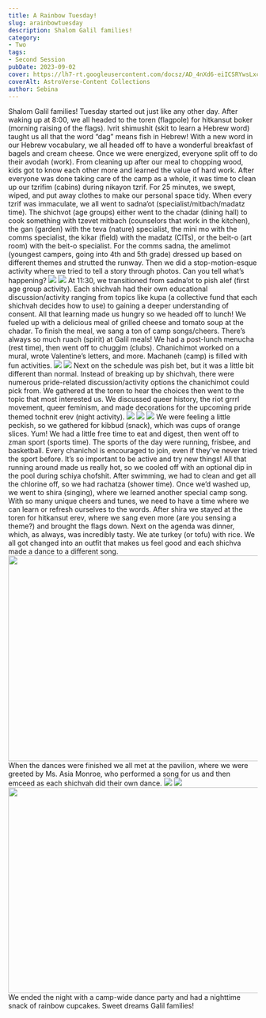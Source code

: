 ```yaml
---
title: A Rainbow Tuesday!
slug: arainbowtuesday
description: Shalom Galil families!
category:
- Two
tags:
- Second Session
pubDate: 2023-09-02
cover: https://lh7-rt.googleusercontent.com/docsz/AD_4nXd6-eiICSRYwsLxc0PN-hywcqo2U2BBIHt4oBelL2Npt4miB6IEy2VmHtpYaPsbFmUnickKnzJb5UckII2zHC75negGB1kLnzbyoxNHbmC118kd0Qh4juIB8wQFJ3hUxDW64Rl825MgxrwtvVaYauJsfdJk?key=adfl2WOTigBiZtmaW9Sq-g
coverAlt: AstroVerse-Content Collections
author: Sebina
---
```

Shalom Galil families!
Tuesday started out just like any other day. After waking up at 8:00, we all headed to the toren (flagpole) for hitkansut boker (morning raising of the flags). Ivrit shimushit (skit to learn a Hebrew word) taught us all that the word “dag” means fish in Hebrew! With a new word in our Hebrew vocabulary, we all headed off to have a wonderful breakfast of bagels and cream cheese. Once we were energized, everyone split off to do their avodah (work). From cleaning up after our meal to chopping wood, kids got to know each other more and learned the value of hard work. After everyone was done taking care of the camp as a whole, it was time to clean up our tzrifim (cabins) during nikayon tzrif. For 25 minutes, we swept, wiped, and put away clothes to make our personal space tidy. When every tzrif was immaculate, we all went to sadna’ot (specialist/mitbach/madatz time). The shichvot (age groups) either went to the chadar (dining hall) to cook something with tzevet mitbach (counselors that work in the kitchen), the gan (garden) with the teva (nature) specialist, the mini mo with the comms specialist, the kikar (field) with the madatz (CITs), or the beit-o (art room) with the beit-o specialist. For the comms sadna, the amelimot (youngest campers, going into 4th and 5th grade) dressed up based on different themes and strutted the runway. Then we did a stop-motion-esque activity where we tried to tell a story through photos. Can you tell what’s happening?
<img src="https://lh7-rt.googleusercontent.com/docsz/AD_4nXd6-eiICSRYwsLxc0PN-hywcqo2U2BBIHt4oBelL2Npt4miB6IEy2VmHtpYaPsbFmUnickKnzJb5UckII2zHC75negGB1kLnzbyoxNHbmC118kd0Qh4juIB8wQFJ3hUxDW64Rl825MgxrwtvVaYauJsfdJk?key=adfl2WOTigBiZtmaW9Sq-g"/>
<img src="https://lh7-rt.googleusercontent.com/docsz/AD_4nXf6jKAZxtGmn5hHOmseCJmxmnafWdjBUpG17tNaUvEM-GnshgZWebiyp6B8qrgc9NZG5C09XKp9MdQe-GdGmf8ZkZ7D6etQGnD23C_DOjaRFptK_8-BPqJmYxLXWBd-mq6-YWdG2C-wXJtjf0rMBNuvLcvN?key=adfl2WOTigBiZtmaW9Sq-g"/>
At 11:30, we transitioned from sadna’ot to pish alef (first age group activity). Each shichvah had their own educational discussion/activity ranging from topics like kupa (a collective fund that each shichvah decides how to use) to gaining a deeper understanding of consent. All that learning made us hungry so we headed off to lunch! We fueled up with a delicious meal of grilled cheese and tomato soup at the chadar. To finish the meal, we sang a ton of camp songs/cheers. There’s always so much ruach (spirit) at Galil meals!
We had a post-lunch menucha (rest time), then went off to chuggim (clubs). Chanichimot worked on a mural, wrote Valentine’s letters, and more. Machaneh (camp) is filled with fun activities.
<img src="https://lh7-rt.googleusercontent.com/docsz/AD_4nXc_3z3Ei5yesNRHDVaOw1GfgDVFgeHuPN8gj8N5WCkEQbHl5_0Z3VwLO0aD_hLrITeSR2XFwAgPkORg6-uptMj01FoskIyIkVDV3VO1dEtaRvrQFHYsDWSh6xRSiS36xanXv7nAq6bzvoeqrQBgv665zoU?key=adfl2WOTigBiZtmaW9Sq-g"/>
<img src="https://lh7-rt.googleusercontent.com/docsz/AD_4nXel3gfwVnQErkJ0TByq2prrA7ewTuzc9C5DejXfspV8ZSuKAk9xFOpEKQWn5lMEoMkgWw2YwIavWKC719R71V_wy5kV3KyI5_ztXda4Ce-mDcKeLwkuc6kKOGsYjn_zpsJny16V5W5LzjddenadXuc_CnkC?key=adfl2WOTigBiZtmaW9Sq-g"/>
Next on the schedule was pish bet, but it was a little bit different than normal. Instead of breaking up by shichvah, there were numerous pride-related discussion/activity options the chanichimot could pick from. We gathered at the toren to hear the choices then went to the topic that most interested us. We discussed queer history, the riot grrrl movement, queer feminism, and made decorations for the upcoming pride themed tochnit erev (night activity).
<img src="https://lh7-rt.googleusercontent.com/docsz/AD_4nXeVqlFG_mc26tbzsqBpXYyHY0JJHs22QHgoZ4Pl_0LXs_SVOHkqDrFV1p04Cfps1JbnKpngBEUVK6wO4FQahAVwRTKurzYpvaD3Urg3ZCvu6R0Hzl_y_b0LMv2GI900INdqT8Crp1sILp6rI4_NNA29usS_?key=adfl2WOTigBiZtmaW9Sq-g"/>
<img src="https://lh7-rt.googleusercontent.com/docsz/AD_4nXclWtI5HxJqD6ID_8wcV1t4U_-f6AD6skakET738WXh-mT0xh2N5Akl8GKw0RSCyb6Jp6aT9BS2sVosTlcH9pMDM-o17mJBu7-Qvx8rXpgKnzczNsuFUzfSh30s_hht-8NJyqIs8rdKWc91hXFyYdBLYteC?key=adfl2WOTigBiZtmaW9Sq-g"/>
<img src="https://lh7-rt.googleusercontent.com/docsz/AD_4nXfwU-7fdgwQafyfveZmHS7EwSQnLEA4lab8meGbA3pyWt9Z-zEVn9uGnar0tIZsU9WMXqf9JJ09SH__4DCTPkk1E1RSiQyUdiiXQX0-4HNBYFjxjtgN_wU8mxKfbQT9oKgBH4I9gBklnZ5CYYPVgoVt7pGU?key=adfl2WOTigBiZtmaW9Sq-g"/>
We were feeling a little peckish, so we gathered for kibbud (snack), which was cups of orange slices. Yum! We had a little free time to eat and digest, then went off to zman sport (sports time). The sports of the day were running, frisbee, and basketball. Every chanichol is encouraged to join, even if they’ve never tried the sport before. It’s so important to be active and try new things! All that running around made us really hot, so we cooled off with an optional dip in the pool during schiya chofshit. After swimming, we had to clean and get all the chlorine off, so we had rachatza (shower time).
Once we’d washed up, we went to shira (singing), where we learned another special camp song. With so many unique cheers and tunes, we need to have a time where we can learn or refresh ourselves to the words.
After shira we stayed at the toren for hitkansut erev, where we sang even more (are you sensing a theme?) and brought the flags down. Next on the agenda was dinner, which, as always, was incredibly tasty. We ate turkey (or tofu) with rice.
We all got changed into an outfit that makes us feel good and each shichva made a dance to a different song.
<img decoding="async" fetchpriority="high" height="416" src="https://lh7-rt.googleusercontent.com/docsz/AD_4nXeSLQe0nGqglbasQrWGkUjPR-6-Vj83IHnQcZfOmeYqFsdi2kxZTHZNutAdUDv6oxNbI10GYfVTH14wiWcpEUtBrJYnPnvEdUV9gS7XyJx9OLLgJ81FOnvo2wkf7QG2e-SCfkxeJN158HdmQ9LNyzgXx-vg?key=adfl2WOTigBiZtmaW9Sq-g" width="624"/>
When the dances were finished we all met at the pavilion, where we were greeted by Ms. Asia Monroe, who performed a song for us and then emceed as each shichvah did their own dance.
<img src="https://lh7-rt.googleusercontent.com/docsz/AD_4nXc7ufGyjJLdfYPltZBPdmtB9HOO-DXTCMXtV65CGpSYvVZVrYPwdI4pvM_IHtffL-nB4QwSqYpl6uqbrO57Ci30rjJTN0BwFZOI4rinp4zo1qUW8ZuLUrRI0PC1_TDplSQvWkjzxZdQJtlAMcfWYilJDMs?key=adfl2WOTigBiZtmaW9Sq-g"/>
<img src="https://lh7-rt.googleusercontent.com/docsz/AD_4nXezXTLxN598t9o0Q867-gi88nKpcXG9mpyi6g5spZ9L6GMCGZQ7GftNjmIrE7YYVrD9UOF-nza97SeD-xk0gEf5eC2MOb1N67o28MYfl2PvysYA-SaHE5IeOKdxWt88BzLrV2pvY2Em8DbHbX020XGg2bhX?key=adfl2WOTigBiZtmaW9Sq-g"/>
<img decoding="async" height="416" src="https://lh7-rt.googleusercontent.com/docsz/AD_4nXdZVGFx57r0oDdpuS3lCZ7y6VkAmyM_r880GbdcHCD13xytwR1m0UFQYROJq3JbzVnuoEN-fM_2T1n7wMl4kVn4Is3FV28OFOe08QKJNXIfrJmugLngvUWfLsL-qPEdVcUbmcqtEdel1Khw_RVwN9Vcjdlr?key=adfl2WOTigBiZtmaW9Sq-g" width="624"/>
We ended the night with a camp-wide dance party and had a nighttime snack of rainbow cupcakes. Sweet dreams Galil families!

